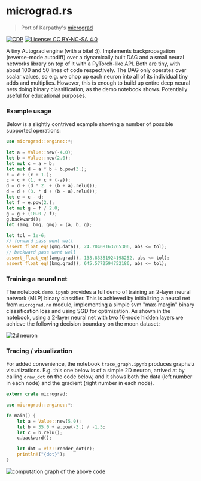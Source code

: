 
# micrograd.rs

> Port of Karpathy's [micrograd](https://github.com/karpathy/micrograd)

[![CDP](https://github.com/unrenormalizable/micrograd.rs/actions/workflows/cdp.yml/badge.svg)](https://github.com/unrenormalizable/micrograd.rs/actions/workflows/cdp.yml) [![License: CC BY-NC-SA 4.0](https://img.shields.io/badge/License-CC%20BY--NC--SA%204.0-lightgrey.svg?label=license)](https://creativecommons.org/licenses/by-nc-sa/4.0/)

A tiny Autograd engine (with a bite! :)). Implements backpropagation (reverse-mode autodiff) over a dynamically built DAG and a small neural networks library on top of it with a PyTorch-like API. Both are tiny, with about 100 and 50 lines of code respectively. The DAG only operates over scalar values, so e.g. we chop up each neuron into all of its individual tiny adds and multiplies. However, this is enough to build up entire deep neural nets doing binary classification, as the demo notebook shows. Potentially useful for educational purposes.

### Example usage

Below is a slightly contrived example showing a number of possible supported operations:

```rust
use micrograd::engine::*;

let a = Value::new(-4.0);
let b = Value::new(2.0);
let mut c = a + b;
let mut d = a * b + b.pow(3.);
c = c + (c + 1.);
c = c + (1. + c + (-a));
d = d + (d * 2. + (b + a).relu());
d = d + (3. * d + (b - a).relu());
let e = c - d;
let f = e.pow(2.);
let mut g = f / 2.0;
g = g + (10.0 / f);
g.backward();
let (amg, bmg, gmg) = (a, b, g);

let tol = 1e-6;
// forward pass went well
assert_float_eq!(gmg.data(), 24.70408163265306, abs <= tol);
// backward pass went well
assert_float_eq!(amg.grad(), 138.83381924198252, abs <= tol);
assert_float_eq!(bmg.grad(), 645.5772594752186, abs <= tol);
```

### Training a neural net

The notebook `demo.ipynb` provides a full demo of training an 2-layer neural network (MLP) binary classifier. This is achieved by initializing a neural net from `micrograd.nn` module, implementing a simple svm "max-margin" binary classification loss and using SGD for optimization. As shown in the notebook, using a 2-layer neural net with two 16-node hidden layers we achieve the following decision boundary on the moon dataset:

![2d neuron](https://raw.githubusercontent.com/karpathy/micrograd/master/moon_mlp.png)

### Tracing / visualization

For added convenience, the notebook `trace_graph.ipynb` produces graphviz visualizations. E.g. this one below is of a simple 2D neuron, arrived at by calling `draw_dot` on the code below, and it shows both the data (left number in each node) and the gradient (right number in each node).

```rust
extern crate micrograd;

use micrograd::engine::*;

fn main() {
    let a = Value::new(5.0);
    let b = 35.0 + a.pow(-3.) / -1.5;
    let c = b.relu();
    c.backward();

    let dot = viz::render_dot(c);
    println!("{dot}");
}
```

![computation graph of the above code](https://github.com/unrenormalizable/micrograd.rs/assets/152241361/0fd6cfd9-cc4d-4e1d-a421-a9e9279e5128)

